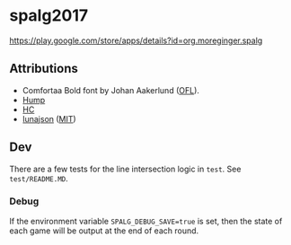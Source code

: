 # spalg2017

https://play.google.com/store/apps/details?id=org.moreginger.spalg


## Attributions

+ Comfortaa Bold font by Johan Aakerlund ([OFL](https://scripts.sil.org/OFL)).
+ [Hump](https://github.com/vrld/hump/)
+ [HC](https://github.com/vrld/HC)
+ [lunajson](https://raw.githubusercontent.com/grafi-tt/lunajson) ([MIT](https://raw.githubusercontent.com/grafi-tt/lunajson/master/LICENSE))

## Dev

There are a few tests for the line intersection logic in `test`. See `test/README.MD`.

### Debug

If the environment variable `SPALG_DEBUG_SAVE=true` is set, then the state of each game will be output at the end of each round.
